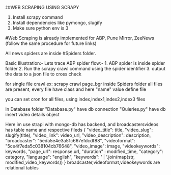 ż#WEB SCRAPING USING SCRAPY

1. Install scrapy command
2. Install dependencies like pymongo, slugify
3. Make sure python env is 3

#Web Scraping is already implemented for ABP, Pune Mirror, ZeeNews
(follow the same procedure for future links)

All news spiders are inside #Spiders folder.

Basic Illustration:-
    Lets trace ABP spider flow:-
    1. ABP spider is inside spider folder
    2. Run the scrapy crawl command using the spider identifier
    3. output the data to a json file to cross check

for single file crawl
ex: scrapy crawl page_bgr
inside Spiders folder all files are present, every file have class and here "name" value define file


you can set cron for all files, using index,index1,index2,index3 files

In Database folder "Database.py" have db connection
"Quieries.py" have db insert video details object

Here im use strapi with mongo-db has backend, and broadcastersvideos has table name and respective fileds 
{
   "video_title": title,
   "video_slug": slugify(title),
   "video_link": video_url,
   "video_description": description,
   "broadcaster": "5eda5e4e3a51c667efdcdf88",
   "videoformat": "5ce4f7eda5c038104cb76648",
   "video_image": image,
   "videokeywords": keywords,
   "page_url": response.url,
   "duration" : modified_time,
   "category": category,
   "language": "english",
   "keywords": ' | '.join(map(str, modified_video_keywords))
}
broadcaster,videoformat,videokeywords are relational tables
